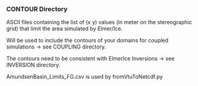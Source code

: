### CONTOUR Directory

ASCII files containing the list of (x y) values (in meter on the stereographic grid) that limit the area simulated by Elmer/Ice.

Will be used to include the contours of your domains for coupled simulations -> see COUPLING directory.

The contours need to be consistent with ElmerIce Inversions -> see INVERSION directory.

AmundsenBasin_Limits_FG.csv is used by fromVtuToNetcdf.py
